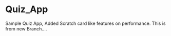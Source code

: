 # Quiz_App
Sample Quiz App, Added Scratch card like features on performance.
This is from new Branch....